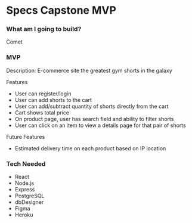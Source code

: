 # Specs Capstone MVP

### What am I going to build?
Comet

### MVP
Description: E-commerce site the greatest gym shorts in the galaxy

Features
- User can register/login
- User can add shorts to the cart
- User can add/subtract quantity of shorts directly from the cart
- Cart shows total price
- On product page, user has search field and ability to filter shorts
- User can click on an item to view a details page for that pair of shorts

Future Features
- Estimated delivery time on each product based on IP location

### Tech Needed
- React
- Node.js
- Express
- PostgreSQL
- dbDesigner
- Figma
- Heroku
